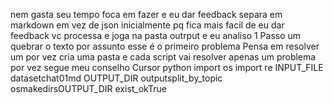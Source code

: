 nem gasta seu tempo foca em fazer e eu dar feedback
separa em markdown em vez de json inicialmente pq fica mais facil de eu dar feedback
vc processa e joga na pasta outrput e eu analiso
1 Passo um quebrar o texto por assunto
esse é o primeiro problema
Pensa em resolver um por vez
cria uma pasta e cada script vai resolver apenas um problema por vez segue meu conselho
Cursor
python
import os
import re
INPUT_FILE  datasetchat01md
OUTPUT_DIR  outputsplit_by_topic
osmakedirsOUTPUT_DIR exist_okTrue
